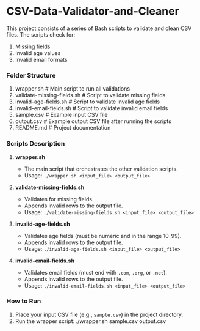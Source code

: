 # CSV-Data-Validator-and-Cleaner

This project consists of a series of Bash scripts to validate and clean CSV files. The scripts check for:
1. Missing fields
2. Invalid age values
3. Invalid email formats

### **Folder Structure**
1. wrapper.sh # Main script to run all validations
2. validate-missing-fields.sh # Script to validate missing fields
3. invalid-age-fields.sh # Script to validate invalid age fields
4. invalid-email-fields.sh # Script to validate invalid email fields
5. sample.csv # Example input CSV file
6. output.csv # Example output CSV file after running the scripts
7. README.md # Project documentation

### **Scripts Description**

1. **wrapper.sh**
   - The main script that orchestrates the other validation scripts.
   - Usage: `./wrapper.sh <input_file> <output_file>`

2. **validate-missing-fields.sh**
   - Validates for missing fields.
   - Appends invalid rows to the output file.
   - Usage: `./validate-missing-fields.sh <input_file> <output_file>`

3. **invalid-age-fields.sh**
   - Validates age fields (must be numeric and in the range 10-99).
   - Appends invalid rows to the output file.
   - Usage: `./invalid-age-fields.sh <input_file> <output_file>`

4. **invalid-email-fields.sh**
   - Validates email fields (must end with `.com`, `.org`, or `.net`).
   - Appends invalid rows to the output file.
   - Usage: `./invalid-email-fields.sh <input_file> <output_file>`

### **How to Run**
1. Place your input CSV file (e.g., `sample.csv`) in the project directory.
2. Run the wrapper script: ./wrapper.sh sample.csv output.csv
